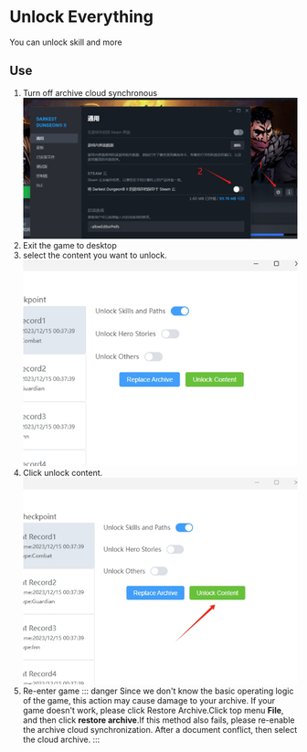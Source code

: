 # Unlock Everything
You can unlock skill and more
## Use
1. Turn off archive cloud synchronous
![An image](./image/turnoffsync.png)
2. Exit the game to desktop
3. select the content you want to unlock.
![An image](./image/unlockUI.png)
4. Click unlock content.
![An image](./image/unlockClick.png)
5. Re-enter game
::: danger
Since we don't know the basic operating logic of the game, this action may cause damage to your archive. If your game doesn't work, please click Restore Archive.Click top menu **File**, and then click **restore archive**.If this method also fails, please re-enable the archive cloud synchronization. After a document conflict, then select the cloud archive.
:::